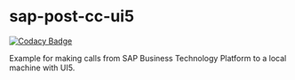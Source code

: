 # sap-post-cc-ui5
[![Codacy Badge](https://app.codacy.com/project/badge/Grade/83ee6617f90c463d818a93887ca19183)](https://www.codacy.com/gh/r00k13d3v/sap-post-cc-ui5/dashboard?utm_source=github.com&amp;utm_medium=referral&amp;utm_content=r00k13d3v/sap-post-cc-ui5&amp;utm_campaign=Badge_Grade)

Example for making calls from SAP Business Technology Platform to a local machine with UI5.
